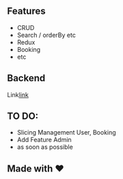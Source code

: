 ## Features
 * CRUD 
 * Search / orderBy etc
 * Redux
 * Booking
 * etc
 
## Backend

Link[link]


## TO DO:
 * Slicing Management User, Booking
 * Add Feature Admin
 * as soon as possible

## Made with ❤

[docs]: https://documenter.getpostman.com/view/8437353/UzBpKRTt
[link]: https://github.com/dhanisetiaji/BE-expressjs
